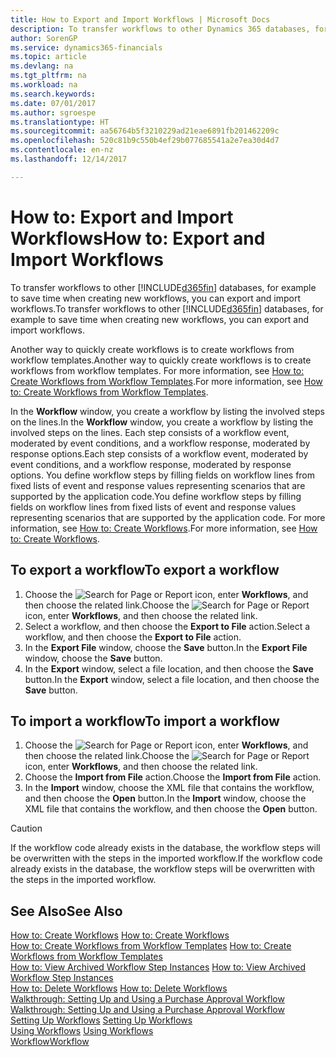 ```yaml
---
title: How to Export and Import Workflows | Microsoft Docs
description: To transfer workflows to other Dynamics 365 databases, for example to save time when creating new workflows, you can export and import workflows.
author: SorenGP
ms.service: dynamics365-financials
ms.topic: article
ms.devlang: na
ms.tgt_pltfrm: na
ms.workload: na
ms.search.keywords: 
ms.date: 07/01/2017
ms.author: sgroespe
ms.translationtype: HT
ms.sourcegitcommit: aa56764b5f3210229ad21eae6891fb201462209c
ms.openlocfilehash: 520c81b9c550b4ef29b077685541a2e7ea30d4d7
ms.contentlocale: en-nz
ms.lasthandoff: 12/14/2017

---
```

# <a name="how-to-export-and-import-workflows"></a><span data-ttu-id="3e9f1-103">How to: Export and Import Workflows</span><span class="sxs-lookup"><span data-stu-id="3e9f1-103">How to: Export and Import Workflows</span></span>
<span data-ttu-id="3e9f1-104">To transfer workflows to other [!INCLUDE[d365fin](includes/d365fin_md.md)] databases, for example to save time when creating new workflows, you can export and import workflows.</span><span class="sxs-lookup"><span data-stu-id="3e9f1-104">To transfer workflows to other [!INCLUDE[d365fin](includes/d365fin_md.md)] databases, for example to save time when creating new workflows, you can export and import workflows.</span></span>  

 <span data-ttu-id="3e9f1-105">Another way to quickly create workflows is to create workflows from workflow templates.</span><span class="sxs-lookup"><span data-stu-id="3e9f1-105">Another way to quickly create workflows is to create workflows from workflow templates.</span></span> <span data-ttu-id="3e9f1-106">For more information, see [How to: Create Workflows from Workflow Templates](across-how-to-create-workflows-from-workflow-templates.md).</span><span class="sxs-lookup"><span data-stu-id="3e9f1-106">For more information, see [How to: Create Workflows from Workflow Templates](across-how-to-create-workflows-from-workflow-templates.md).</span></span>  

 <span data-ttu-id="3e9f1-107">In the **Workflow** window, you create a workflow by listing the involved steps on the lines.</span><span class="sxs-lookup"><span data-stu-id="3e9f1-107">In the **Workflow** window, you create a workflow by listing the involved steps on the lines.</span></span> <span data-ttu-id="3e9f1-108">Each step consists of a workflow event, moderated by event conditions, and a workflow response, moderated by response options.</span><span class="sxs-lookup"><span data-stu-id="3e9f1-108">Each step consists of a workflow event, moderated by event conditions, and a workflow response, moderated by response options.</span></span> <span data-ttu-id="3e9f1-109">You define workflow steps by filling fields on workflow lines from fixed lists of event and response values representing scenarios that are supported by the application code.</span><span class="sxs-lookup"><span data-stu-id="3e9f1-109">You define workflow steps by filling fields on workflow lines from fixed lists of event and response values representing scenarios that are supported by the application code.</span></span> <span data-ttu-id="3e9f1-110">For more information, see [How to: Create Workflows](across-how-to-create-workflows.md).</span><span class="sxs-lookup"><span data-stu-id="3e9f1-110">For more information, see [How to: Create Workflows](across-how-to-create-workflows.md).</span></span>  

## <a name="to-export-a-workflow"></a><span data-ttu-id="3e9f1-111">To export a workflow</span><span class="sxs-lookup"><span data-stu-id="3e9f1-111">To export a workflow</span></span>  
1.  <span data-ttu-id="3e9f1-112">Choose the ![Search for Page or Report](media/ui-search/search_small.png "Search for Page or Report icon") icon, enter **Workflows**, and then choose the related link.</span><span class="sxs-lookup"><span data-stu-id="3e9f1-112">Choose the ![Search for Page or Report](media/ui-search/search_small.png "Search for Page or Report icon") icon, enter **Workflows**, and then choose the related link.</span></span>  
2.  <span data-ttu-id="3e9f1-113">Select a workflow, and then choose the **Export to File** action.</span><span class="sxs-lookup"><span data-stu-id="3e9f1-113">Select a workflow, and then choose the **Export to File** action.</span></span>  
3.  <span data-ttu-id="3e9f1-114">In the **Export File** window, choose the **Save** button.</span><span class="sxs-lookup"><span data-stu-id="3e9f1-114">In the **Export File** window, choose the **Save** button.</span></span>  
4.  <span data-ttu-id="3e9f1-115">In the **Export** window, select a file location, and then choose the **Save** button.</span><span class="sxs-lookup"><span data-stu-id="3e9f1-115">In the **Export** window, select a file location, and then choose the **Save** button.</span></span>  

## <a name="to-import-a-workflow"></a><span data-ttu-id="3e9f1-116">To import a workflow</span><span class="sxs-lookup"><span data-stu-id="3e9f1-116">To import a workflow</span></span>  
1.  <span data-ttu-id="3e9f1-117">Choose the ![Search for Page or Report](media/ui-search/search_small.png "Search for Page or Report icon") icon, enter **Workflows**, and then choose the related link.</span><span class="sxs-lookup"><span data-stu-id="3e9f1-117">Choose the ![Search for Page or Report](media/ui-search/search_small.png "Search for Page or Report icon") icon, enter **Workflows**, and then choose the related link.</span></span>  
2.  <span data-ttu-id="3e9f1-118">Choose the **Import from File** action.</span><span class="sxs-lookup"><span data-stu-id="3e9f1-118">Choose the **Import from File** action.</span></span>  
3.  <span data-ttu-id="3e9f1-119">In the **Import** window, choose the XML file that contains the workflow, and then choose the **Open** button.</span><span class="sxs-lookup"><span data-stu-id="3e9f1-119">In the **Import** window, choose the XML file that contains the workflow, and then choose the **Open** button.</span></span>  

> [!CAUTION]  
>  <span data-ttu-id="3e9f1-120">If the workflow code already exists in the database, the workflow steps will be overwritten with the steps in the imported workflow.</span><span class="sxs-lookup"><span data-stu-id="3e9f1-120">If the workflow code already exists in the database, the workflow steps will be overwritten with the steps in the imported workflow.</span></span>  

## <a name="see-also"></a><span data-ttu-id="3e9f1-121">See Also</span><span class="sxs-lookup"><span data-stu-id="3e9f1-121">See Also</span></span>  
 <span data-ttu-id="3e9f1-122">[How to: Create Workflows](across-how-to-create-workflows.md) </span><span class="sxs-lookup"><span data-stu-id="3e9f1-122">[How to: Create Workflows](across-how-to-create-workflows.md) </span></span>  
 <span data-ttu-id="3e9f1-123">[How to: Create Workflows from Workflow Templates](across-how-to-create-workflows-from-workflow-templates.md) </span><span class="sxs-lookup"><span data-stu-id="3e9f1-123">[How to: Create Workflows from Workflow Templates](across-how-to-create-workflows-from-workflow-templates.md) </span></span>  
 <span data-ttu-id="3e9f1-124">[How to: View Archived Workflow Step Instances](across-how-to-view-archived-workflow-step-instances.md) </span><span class="sxs-lookup"><span data-stu-id="3e9f1-124">[How to: View Archived Workflow Step Instances](across-how-to-view-archived-workflow-step-instances.md) </span></span>  
 <span data-ttu-id="3e9f1-125">[How to: Delete Workflows](across-how-to-delete-workflows.md) </span><span class="sxs-lookup"><span data-stu-id="3e9f1-125">[How to: Delete Workflows](across-how-to-delete-workflows.md) </span></span>  
 <span data-ttu-id="3e9f1-126">[Walkthrough: Setting Up and Using a Purchase Approval Workflow](walkthrough-setting-up-and-using-a-purchase-approval-workflow.md) </span><span class="sxs-lookup"><span data-stu-id="3e9f1-126">[Walkthrough: Setting Up and Using a Purchase Approval Workflow](walkthrough-setting-up-and-using-a-purchase-approval-workflow.md) </span></span>  
 <span data-ttu-id="3e9f1-127">[Setting Up Workflows](across-set-up-workflows.md) </span><span class="sxs-lookup"><span data-stu-id="3e9f1-127">[Setting Up Workflows](across-set-up-workflows.md) </span></span>  
 <span data-ttu-id="3e9f1-128">[Using Workflows](across-use-workflows.md) </span><span class="sxs-lookup"><span data-stu-id="3e9f1-128">[Using Workflows](across-use-workflows.md) </span></span>  
 [<span data-ttu-id="3e9f1-129">Workflow</span><span class="sxs-lookup"><span data-stu-id="3e9f1-129">Workflow</span></span>](across-workflow.md)   

